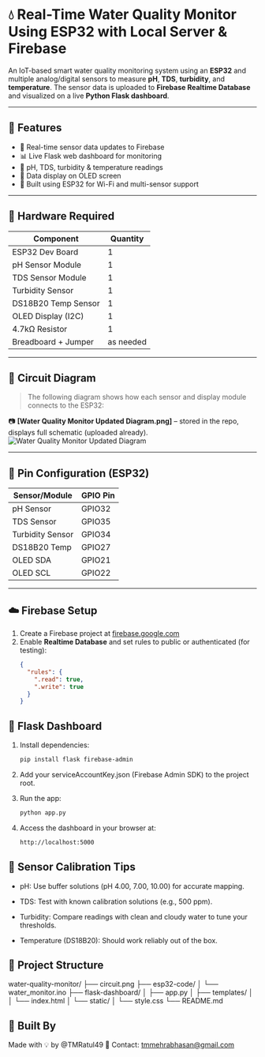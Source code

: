 # 💧 Real-Time Water Quality Monitor Using ESP32 with Local Server & Firebase

An IoT-based smart water quality monitoring system using an **ESP32** and multiple analog/digital sensors to measure **pH**, **TDS**, **turbidity**, and **temperature**. The sensor data is uploaded to **Firebase Realtime Database** and visualized on a live **Python Flask dashboard**.

---

## 🚀 Features

- 📡 Real-time sensor data updates to Firebase
- 📊 Live Flask web dashboard for monitoring
- 🧪 pH, TDS, turbidity & temperature readings
- 💾 Data display on OLED screen
- 🔌 Built using ESP32 for Wi-Fi and multi-sensor support

---

## 🧰 Hardware Required

| Component            | Quantity |
|----------------------|----------|
| ESP32 Dev Board      | 1        |
| pH Sensor Module     | 1        |
| TDS Sensor Module    | 1        |
| Turbidity Sensor     | 1        |
| DS18B20 Temp Sensor  | 1        |
| OLED Display (I2C)   | 1        |
| 4.7kΩ Resistor       | 1        |
| Breadboard + Jumper  | as needed |

---

## 🔌 Circuit Diagram

> The following diagram shows how each sensor and display module connects to the ESP32:

📷 **[Water Quality Monitor Updated Diagram.png]** – stored in the repo, displays full schematic (uploaded already).
![Water Quality Monitor Updated Diagram](https://github.com/user-attachments/assets/ff339e02-d21d-47f0-886e-3d34ee10531f)

---

## 🔧 Pin Configuration (ESP32)

| Sensor/Module     | GPIO Pin   |
|-------------------|------------|
| pH Sensor         | GPIO32     |
| TDS Sensor        | GPIO35     |
| Turbidity Sensor  | GPIO34     |
| DS18B20 Temp      | GPIO27     |
| OLED SDA          | GPIO21     |
| OLED SCL          | GPIO22     |

---

## ☁️ Firebase Setup

1. Create a Firebase project at [firebase.google.com](https://console.firebase.google.com)
2. Enable **Realtime Database** and set rules to public or authenticated (for testing):
   ```json
   {
     "rules": {
       ".read": true,
       ".write": true
     }
   }

## 🐍 Flask Dashboard

1. Install dependencies:
   ```bash
   pip install flask firebase-admin

2. Add your serviceAccountKey.json (Firebase Admin SDK) to the project root.

3. Run the app:
   ```bash
   python app.py

4. Access the dashboard in your browser at:
   ```bash
   http://localhost:5000


## 🧪 Sensor Calibration Tips

- pH: Use buffer solutions (pH 4.00, 7.00, 10.00) for accurate mapping.

- TDS: Test with known calibration solutions (e.g., 500 ppm).

- Turbidity: Compare readings with clean and cloudy water to tune your thresholds.

- Temperature (DS18B20): Should work reliably out of the box.


## 📂 Project Structure

water-quality-monitor/
├── circuit.png
├── esp32-code/
│   └── water_monitor.ino
├── flask-dashboard/
│   ├── app.py
│   ├── templates/
│   │   └── index.html
│   └── static/
│       └── style.css
└── README.md

## 🤖 Built By

Made with 💡 by @TMRatul49
📧 Contact: tmmehrabhasan@gmail.com
